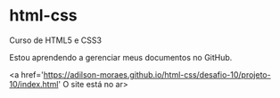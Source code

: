 # html-css

Curso de HTML5 e CSS3

Estou aprendendo a gerenciar meus documentos no GitHub.

<a href='https://adilson-moraes.github.io/html-css/desafio-10/projeto-10/index.html' O site está no ar>
